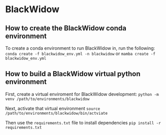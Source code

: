 # BlackWidow

## How to create the BlackWidow conda environment
To create a conda environment to run BlackWidow in, run the following:
`conda create -f blackwidow_env.yml -n blackwidow`
or
`mamba create -f blackwidow_env.yml`

## How to build a BlackWidow virtual python environment
First, create a virtual enviroment for BlackWidow development:
`python -m venv /path/to/environments/blackwidow`

Next, activate that virtual environment
`source /path/to/environments/blackwidow/bin/actviate`

Then use the `requirements.txt` file to install dependencies
`pip install -r requirements.txt`
